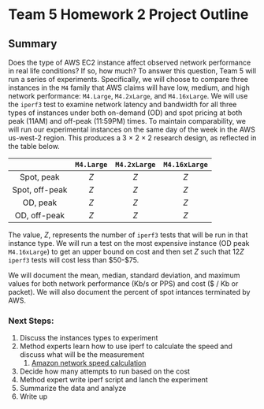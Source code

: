 # Team 5 Homework 2 Project Outline

## Summary
Does the type of AWS EC2 instance affect observed network performance in real life conditions? If so, how much?  To answer this question, Team 5 will run a series of experiments.  Specifically, we will choose to compare three instances in the `M4` family that AWS claims will have low, medium, and high network performance: `M4.Large`, `M4.2xLarge`, and `M4.16xLarge`.  We will use the `iperf3` test to examine network latency and bandwidth for all three types of instances under both on-demand (OD) and spot pricing at both peak (11AM) and off-peak (11:59PM) times.  To maintain comparability, we will run our experimental instances on the same day of the week in the AWS us-west-2 region.  This produces a  3 $\times$ 2 $\times$ 2 research design, as reflected in the table below.

|               | `M4.Large`  | `M4.2xLarge`| `M4.16xLarge`|
|:-------------:|:-----------:|:-------------:|:------------:|
| Spot, peak    | $Z$         |  $Z$          | $Z$          |
| Spot, off-peak| $Z$         |  $Z$          | $Z$          |
| OD, peak      | $Z$         |  $Z$          | $Z$          |
| OD, off-peak  | $Z$         |  $Z$          | $Z$          |

The value, $Z$, represents the number of `iperf3` tests that will be run in that instance type.  We will run a test on the most expensive instance (OD peak `M4.16xLarge`) to get an upper bound on cost and then set $Z$ such that $12Z$ `iperf3` tests will cost less than \$50-\$75.

We will document the mean, median, standard deviation, and maximum values for both network performance (Kb/s or PPS) and cost (\$ / Kb or packet).  We will also document the percent of spot intances terminated by AWS.

### Next Steps:
1. Discuss the instances types to experiment
1. Method experts learn how to use iperf to calculate the speed and discuss what will be the measurement 
    1. [Amazon network speed calculation](https://aws.amazon.com/premiumsupport/knowledge-center/network-throughput-benchmark-linux-ec2/)
1. Decide how many attempts to run based on the cost
1. Method expert write iperf script and lanch the experiment
1. Summarize the data and analyze
1. Write up 
